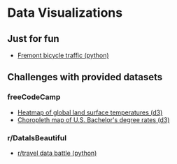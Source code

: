 # Data Visualizations

## Just for fun
* [Fremont bicycle traffic (python)](https://github.com/kairstenfay/data-viz/blob/master/Fremont%20bicyclists.ipynb)


## Challenges with provided datasets
### freeCodeCamp
* [Heatmap of global land surface temperatures (d3)](https://kairstenfay.github.io/data-viz/d3-heatmap/)
* [Choropleth map of U.S. Bachelor's degree rates (d3)](https://kairstenfay.github.io/data-viz/d3-choropleth/)


### r/DataIsBeautiful
* [r/travel data battle (python)](https://github.com/kairstenfay/data-viz/blob/master/r-travel-data-battle.ipynb)


